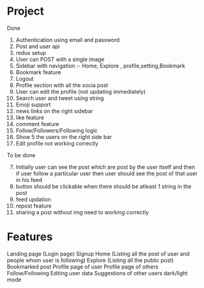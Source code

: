  # Project

Done 
1. Authentication using email and password
2. Post and user api
3. redux setup
4. User can POST with a single image
1. Sidebar with navigation :- Home, Explore , profile,setting,Bookmark
3. Bookmark feature
4. Logout
5. Profile section with all the socia post 
6. User can edit the profile (not updating immediately)
2. Search user and tweet using string
8. Emoji support 
11. news links on the right sidebar
13. like feature
14. comment feature
16. Follow/Followers/Following logic 
12. Show 5 the users on the right side bar
16. Edit profile not working correctly

To be done

7. Initially user can see the post which are post by the user itself and then if user follow a particular user 
then user should see the post of that user in his feed
9. button should be clickable when there should be atleast 1 string in the post 
15. feed updation
17. repost feature
18. sharing a post without img need to working correctly

# Features
Landing page (Login page)
Signup
Home (Listing all the post of user and people whom user is following)
Explore (Listing all the public post)
Bookmarked post
Profile page of user
Profile page of others
Follow/Following
Editing user data
Suggestions of other users
dark/light mode



